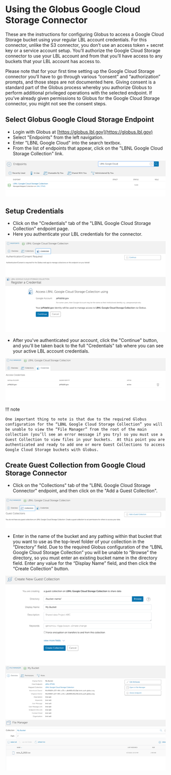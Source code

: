 # Using the Globus Google Cloud Storage Connector

These are the instructions for configuring Globus to access a Google Cloud Storage bucket using your regular LBL account credentials. For this connector, unlike the S3 connector, you don’t use an access token + secret key or a service account setup.  You’ll authorize the Google Cloud Storage connector to use your LBL account and from that you’ll have access to any buckets that your LBL account has access to.

Please note that for your first time setting up the Google Cloud Storage connector you’ll have to go through various “consent” and “authorization” prompts, and those steps are not documented here.  Giving consent is a standard part of the Globus process whereby you authorize Globus to perform additional privileged operations with the selected endpoint.  If you’ve already given permissions to Globus for the Google Cloud Storage connector, you might not see the consent steps.

## Select Globus Google Cloud Storage Endpoint

* Login with Globus at [https://globus.lbl.gov](https://globus.lbl.gov)
* Select "Endpoints" from the left navigation.
* Enter "LBNL Google Cloud" into the search textbox.
* From the list of endpoints that appear, click on the "LBNL Google Cloud Storage Collection" link.

![Endpoints](images/globus-gcp-storage/endpoints-1.png)

## Setup Credentials

* Click on the "Credentials" tab of the "LBNL Google Cloud Storage Collection" endpoint page.
* Here you authenticate your LBL credentials for the connector.

![Authenticate](images/globus-gcp-storage/credentials-1.png)
![Register a Credential](images/globus-gcp-storage/credentials-2.png)

* After you've authenticated your account, click the "Continue" button, and you'll be taken back to the full "Credentials" tab where you can see your active LBL account credentials.

![Access Credentials](images/globus-gcp-storage/credentials-3.png)

!!! note 

    One important thing to note is that due to the required Globus configuration for the “LBNL Google Cloud Storage Collection” you will be unable to view the “File Manager” from the root of the main collection (you’ll see an error message if you try) so you must use a Guest Collection to view files in your buckets.  At this point you are authenticated and ready to add one or more Guest Collections to access Google Cloud Storage buckets with Globus. 

## Create Guest Collection from Google Cloud Storage Connector

* Click on the "Collections" tab of the "LBNL Google Cloud Storage Connector" endpoint, and then click on the "Add a Guest Collection".

![Guest Collections](images/globus-gcp-storage/guest-collection-1.png)

* Enter in the name of the bucket and any pathing within that bucket that you want to use as the top-level folder of your collection in the “Directory” field.  Due to the required Globus configuration of the “LBNL Google Cloud Storage Collection” you will be unable to “Browse” the directory, so you must enter an existing bucket name in the directory field.  Enter any value for the “Display Name” field, and then click the “Create Collection” button.

![Create a New Guest Collection](images/globus-gcp-storage/guest-collection-2.png)
![Overview](images/globus-gcp-storage/guest-collection-3.png)
![File Manager](images/globus-gcp-storage/guest-collection-4.png)